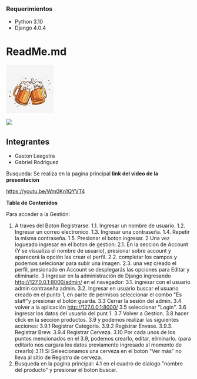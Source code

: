 ### Requerimientos

- Python 3.10
- Django 4.0.4

# ReadMe.md

![](Beers.png)

![](https://img.shields.io/bower/v/editor.md.svg)

## Integrantes ##
 - Gaston Leegstra
 - Gabriel Rodriguez

Busqueda: Se realiza en la pagina principal
**link del video de la presentacion**

https://youtu.be/Wm0Kn1QYVT4

**Tabla de Contenidos**

Para acceder a la Gestión: 
  1. A traves del Boton Registrarse.
    1.1. Ingresar un nombre de usuario.
    1.2. Ingresar un correo electronico.
    1.3. Ingresar una contraseña.
    1.4. Repetir la misma contraseña.
    1.5. Presionar el boton ingresar.
  2 Una vez logueado ingresar en el boton de gestion:
    2.1. En la seccion de Account (Y se visualiza el nombre de usuario), presionar sobre account y aparecerá la opción las crear el perfil.
    2.2. completar los campos y podemos selecionar para subir una imagen.
    2.3. una vez creado el perfil, presionado en Account se desplegarás las opciones para Editar y eliminarlo.
  3 Ingresar en la administración de Django ingresando http://127.0.0.1:8000/admin/ en el navegador:
    3.1. ingresar con el usuario admin contraseña admin.
    3.2. Ingresar en usuario buscar el usuario creado en el punto 1, en parte de permisos seleccionar el combo "Es staff"y presionar el botón guarda.
    3.3 Cerrar la sesión del admin.
    3.4 volver a la aplicación http://127.0.0.1:8000/ 
    3.5 seleccionar "Login".
    3.6 ingresar los datos del usuario del punt 1.
    3.7 Volver a Gestion.
    3.8 hacer click en la seccion productos.
    3.9 y podemos realizar las siguientes acciones:
      3.9.1  Registrar Categoria.
      3.9.2  Registrar Envase.
      3.9.3. Registrar Brew.
      3.9.4  Registrar Cerveza.
    3.10 Por cada unos de los puntos mencionados en el 3.9, podemos crearlo, editar, eliminarlo. (para editarlo nos cargara los datos previamente ingresado al momento de crearlo)
    3.11 Si Seleecionamos una cerveza en el boton "Ver más" no lleva al sitio de Registro de cerveza.
  4. Busqueda en la pagina principal:
    4.1 en el cuadro de dialogo "nombre del producto" y presionar el boton buscar.
